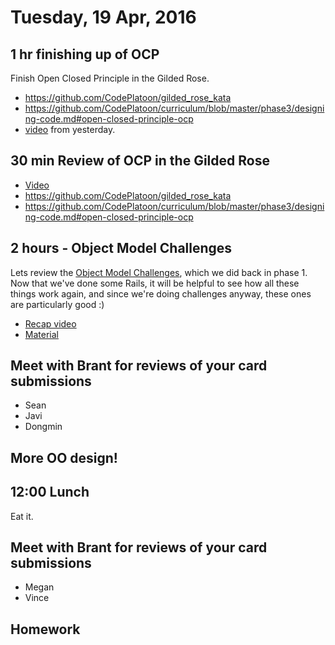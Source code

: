 Tuesday, 19 Apr, 2016
=====================

1 hr finishing up of OCP
------------------------

Finish Open Closed Principle in the Gilded Rose.

* https://github.com/CodePlatoon/gilded_rose_kata
* https://github.com/CodePlatoon/curriculum/blob/master/phase3/designing-code.md#open-closed-principle-ocp
* [video](https://vimeo.com/163393437) from yesterday.


30 min Review of OCP in the Gilded Rose
---------------------------------------

* [Video](https://vimeo.com/163416943)
* https://github.com/CodePlatoon/gilded_rose_kata
* https://github.com/CodePlatoon/curriculum/blob/master/phase3/designing-code.md#open-closed-principle-ocp


2 hours - Object Model Challenges
---------------------------------

Lets review the [Object Model Challenges](https://gist.github.com/JoshCheek/ad9f70a6d855be9ed50d),
which we did back in phase 1. Now that
we've done some Rails, it will be helpful
to see how all these things work again,
and since we're doing challenges
anyway, these ones are particularly good :)

* [Recap video](https://vimeo.com/163423751)
* [Material](https://github.com/CodePlatoon/curriculum/blob/master/phase1/how-ruby-works.md)

Meet with Brant for reviews of your card submissions
----------------------------------------------------

* Sean
* Javi
* Dongmin


More OO design!
---------------


12:00 Lunch
-----------

Eat it.


Meet with Brant for reviews of your card submissions
----------------------------------------------------

* Megan
* Vince


Homework
--------
